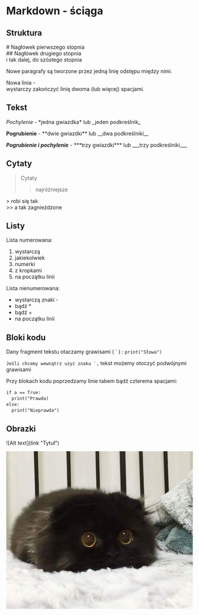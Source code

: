 # Markdown - ściąga

## Struktura


\# Nagłówek pierwszego stopnia  
\## Nagłówek drugiego stopnia  
i tak dalej, do szóstego stopnia

Nowe paragrafy są tworzone przez jedną linię odstępu między nimi.

Nowa linia -  
wystarczy zakończyć linię dwoma (lub więcej) spacjami.

## Tekst

*Pochylenie* - \*jedna gwiazdka\* lub \_jeden podkreślnik\_

**Pogrubienie** - \*\*dwie gwiazdki\*\* lub \_\_dwa podkreślniki\_\_

***Pogrubienie i pochylenie*** - \*\*\*trzy gwiazdki\*\*\* lub \_\_\_trzy podkreślniki\_\_\_

## Cytaty

> Cytaty
>> najróżniejsze

\> robi się tak  
\>> a tak zagnieżdzone

## Listy

Lista numerowana:

1. wystarczą
2. jakiekolwiek
5. numerki
4. z kropkami
6. na początku linii

Lista nienumerowana:

- wystarczą znaki -
- bądź *
- bądź +
- na początku linii

## Bloki kodu

Dany fragment tekstu otaczamy grawisami ( \` ) : `print("Słowa")`

``Jeśli chcemy wewnątrz użyć znaku `,`` tekst możemy otoczyć podwójnymi grawisami

Przy blokach kodu poprzedzamy linie tabem bądź czterema spacjami:

    if a == True:
      print("Prawda)
    else:
      print("Nieprawda")

## Obrazki

!\[Alt text](link "Tytuł")

![Kotek](/Kotek.jpg)
